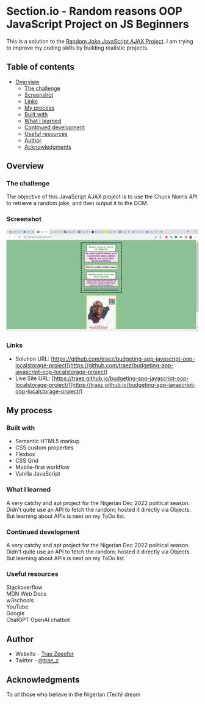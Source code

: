 # Section.io - Random reasons OOP JavaScript Project on JS Beginners

This is a solution to the [Random Joke JavaScript AJAX Project](https://jsbeginners.com/random-joke-javascript-ajax-project/). I am trying to improve my coding skills by building realistic projects. 

## Table of contents

- [Overview](#overview)
  - [The challenge](#the-challenge)
  - [Screenshot](#screenshot)
  - [Links](#links)
  - [My process](#my-process)
  - [Built with](#built-with)
  - [What I learned](#what-i-learned)
  - [Continued development](#continued-development)
  - [Useful resources](#useful-resources)
  - [Author](#author)
  - [Acknowledgments](#acknowledgments)

## Overview

### The challenge

The objective of this JavaScript AJAX project is to use the Chuck Norris API to retrieve a random joke, and then output it to the DOM. 

### Screenshot

![](screenshot-desktop.png)

### Links

- Solution URL: [https://github.com/traez/budgeting-app-javascript-oop-localstorage-project](https://github.com/traez/budgeting-app-javascript-oop-localstorage-project)
- Live Site URL: [https://traez.github.io/budgeting-app-javascript-oop-localstorage-project/](https://traez.github.io/budgeting-app-javascript-oop-localstorage-project/)

## My process

### Built with

- Semantic HTML5 markup
- CSS custom properties
- Flexbox
- CSS Grid
- Mobile-first workflow
- Vanilla JavaScript

### What I learned

A very catchy and apt project for the Nigerian Dec 2022 political season.    
Didn't quite use an API to fetch the random; hosted it directly via Objects.  
But learning about APIs is next on my ToDo list.  

### Continued development

A very catchy and apt project for the Nigerian Dec 2022 political season.    
Didn't quite use an API to fetch the random; hosted it directly via Objects.  
But learning about APIs is next on my ToDo list.     

### Useful resources

Stackoverflow  
MDN Web Docs  
w3schools  
YouTube  
Google  
ChatGPT OpenAI chatbot  

## Author

- Website - [Trae Zeeofor](https://github.com/traez)  
- Twitter - [@trae_z](https://twitter.com/trae_z) 

## Acknowledgments

To all those who believe in the Nigerian (Tech) dream  
